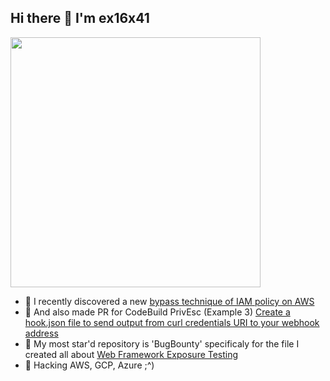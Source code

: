 ## Hi there 👋 I'm ex16x41

<img width=400 src='https://github-readme-stats.vercel.app/api?username=ex16x41&theme=vue-dark&show_icons=true&hide_border=true&count_private=false' />

- 🔭 I recently discovered a new [bypass technique of IAM policy on AWS](https://cloud.hacktricks.wiki/en/pentesting-cloud/aws-security/aws-post-exploitation/aws-sts-post-exploitation.html#bypass-user-agent-restrictions-from-python)
- 🔭 And also made PR for CodeBuild PrivEsc (Example 3) [Create a hook.json file to send output from curl credentials URI to your webhook address](https://cloud.hacktricks.wiki/en/pentesting-cloud/aws-security/aws-privilege-escalation/aws-codebuild-privesc.html#iampassrole-codebuildcreateproject-codebuildstartbuild--codebuildstartbuildbatch)
- 💃 My most star'd repository is 'BugBounty' specificaly for the file I created all about [Web Framework Exposure Testing](https://github.com/ex16x41/bugbounty/blob/main/WEB/WEB-FRAMEWORKS/WebFrameworks-Exposures.md) 
- 🌱 Hacking AWS, GCP, Azure ;^)

